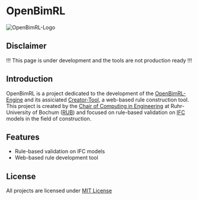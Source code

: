 # OpenBimRL

![OpenBimRL-Logo](https://avatars.githubusercontent.com/u/146326908?s=200&v=4)

## Disclaimer
!!! This page is under development and the tools are not production ready !!!

## Introduction

OpenBimRL is a project dedicated to the development of the [OpenBimRL-Engine](https://github.com/OpenBimRL/OpenBimRL-Engine) and its assiciated [Creator-Tool](https://github.com/OpenBimRL/OpenBimRL-CreatorTool), a web-based rule construction tool. This project is created by the [Chair of Computing in Engineering](https://www.inf.bi.ruhr-uni-bochum.de/) at Ruhr-University of Bochum ([RUB](https://www.ruhr-uni-bochum.de/)) and focused on rule-based validation on [IFC](https://www.buildingsmart.org/standards/bsi-standards/industry-foundation-classes/) models in the field of construction.

## Features
- Rule-based validation on IFC models
- Web-based rule development tool

## License
All projects are licensed under [MIT License](https://raw.githubusercontent.com/OpenBimRL/OpenBimRL-Engine/master/LICENSE.txt)
